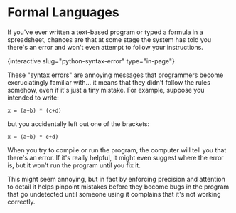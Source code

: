 # Formal Languages

If you've ever written a text-based program or typed a formula in a spreadsheet, chances are that at some stage the system has told you there's an error and won't even attempt to follow your instructions.

{interactive slug="python-syntax-error" type="in-page"}

These "syntax errors" are annoying messages that programmers become excruciatingly familiar with... it means that they didn't follow the rules somehow, even if it's just a tiny mistake.
For example, suppose you intended to write:

```text
x = (a+b) * (c+d)
```

but you accidentally left out one of the brackets:

```text
x = (a+b) * c+d)
```

When you try to compile or run the program, the computer will tell you that there's an error.
If it's really helpful, it might even suggest where the error is, but it won't run the program until you fix it.

This might seem annoying, but in fact by enforcing precision and attention to detail it helps pinpoint mistakes before they become bugs in the program that go undetected until someone using it complains that it's not working correctly.
